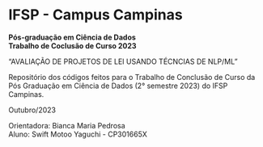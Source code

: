 # IFSP - Campus Campinas
**Pós-graduação em Ciência de Dados**<br>
**Trabalho de Coclusão de Curso 2023**


“AVALIAÇÃO DE PROJETOS DE LEI USANDO TÉCNCIAS DE NLP/ML”

Repositório dos códigos feitos para o Trabalho de Conclusão de Curso da Pós Graduação em Ciência de Dados (2° semestre 2023) do IFSP Campinas.

Outubro/2023

Orientadora: Bianca Maria Pedrosa <br>
Aluno: Swift Motoo Yaguchi - CP301665X <br>

